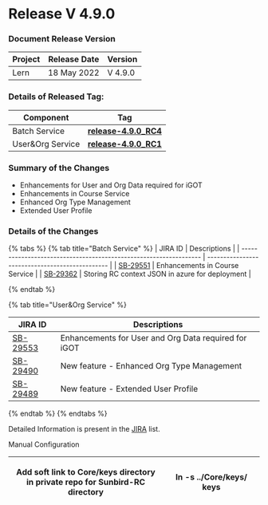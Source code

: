 # Release V 4.9.0

### Document Release Version <a href="#document-release-version" id="document-release-version"></a>

| Project | Release Date | Version |
| ------- | ------------ | ------- |
| Lern    | 18 May 2022  | V 4.9.0 |

### Details of Released Tag:

| Component         | Tag                                                                                                                  |
| ----------------- | -------------------------------------------------------------------------------------------------------------------- |
| Batch Service     | [**release-4.9.0\_RC4** ](https://github.com/project-sunbird/sunbird-course-service/releases/tag/release-4.9.0\_RC4) |
| User\&Org Service | [**release-4.9.0\_RC1** ](https://github.com/project-sunbird/sunbird-lms-service/releases/tag/release-4.9.0\_RC1)    |

### **Summary of the Changes** <a href="#1.-summary-of-the-changes" id="1.-summary-of-the-changes"></a>

* Enhancements for User and Org Data required for iGOT
* Enhancements in Course Service
* Enhanced Org Type Management
* Extended User Profile

### **Details of the Changes** <a href="#2.-details-of-the-changes" id="2.-details-of-the-changes"></a>

{% tabs %}
{% tab title="Batch Service" %}
| JIRA ID                                                           | Descriptions                                    |
| ----------------------------------------------------------------- | ----------------------------------------------- |
| [SB-29551](https://project-sunbird.atlassian.net/browse/SB-29551) | Enhancements in Course Service                  |
| [SB-29362](https://project-sunbird.atlassian.net/browse/SB-29362) | Storing RC context JSON in azure for deployment |


{% endtab %}

{% tab title="User&Org Service" %}


| JIRA ID                                                           | Descriptions                                         |
| ----------------------------------------------------------------- | ---------------------------------------------------- |
| [SB-29553](https://project-sunbird.atlassian.net/browse/SB-29553) | Enhancements for User and Org Data required for iGOT |
| [SB-29490](https://project-sunbird.atlassian.net/browse/SB-29490) | New feature - Enhanced Org Type Management           |
| [SB-29489](https://project-sunbird.atlassian.net/browse/SB-29489) | New feature - Extended User Profile                  |
{% endtab %}
{% endtabs %}

Detailed Information is present in the [JIRA](https://project-sunbird.atlassian.net/issues/?filter=12456) list.

Manual Configuration

| <p>Add soft link to Core/keys directory<br>in private repo for Sunbird-RC directory</p> | ln -s ../Core/keys/ keys |
| --------------------------------------------------------------------------------------- | ------------------------ |
